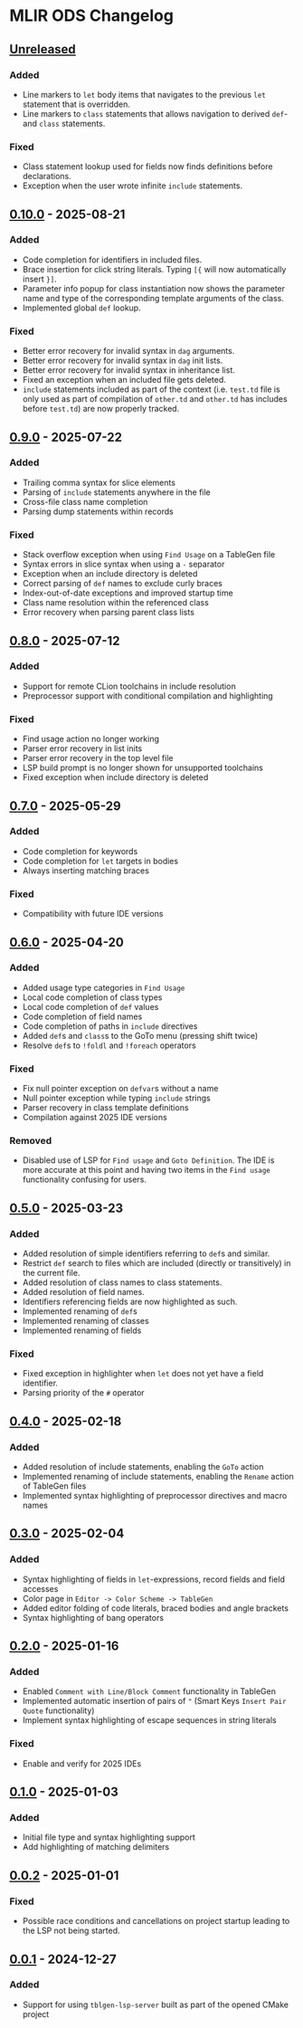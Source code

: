 <!-- Keep a Changelog guide -> https://keepachangelog.com -->

# MLIR ODS Changelog

## [Unreleased]

### Added

- Line markers to `let` body items that navigates to the previous `let` statement that is overridden.
- Line markers to `class` statements that allows navigation to derived `def`- and `class` statements.

### Fixed

- Class statement lookup used for fields now finds definitions before declarations.
- Exception when the user wrote infinite `include` statements.

## [0.10.0] - 2025-08-21

### Added

- Code completion for identifiers in included files.
- Brace insertion for click string literals. Typing `[{` will now automatically insert `}]`.
- Parameter info popup for class instantiation now shows the parameter name and type of the corresponding template arguments of the class.
- Implemented global `def` lookup. 

### Fixed

- Better error recovery for invalid syntax in `dag` arguments.
- Better error recovery for invalid syntax in `dag` init lists.
- Better error recovery for invalid syntax in inheritance list.
- Fixed an exception when an included file gets deleted.
- `include` statements included as part of the context (i.e. `test.td` file is only used as part of compilation of `other.td` and `other.td` has includes before `test.td`) are now properly tracked.

## [0.9.0] - 2025-07-22

### Added

- Trailing comma syntax for slice elements
- Parsing of `include` statements anywhere in the file
- Cross-file class name completion
- Parsing dump statements within records

### Fixed

- Stack overflow exception when using `Find Usage` on a TableGen file
- Syntax errors in slice syntax when using a `-` separator
- Exception when an include directory is deleted
- Correct parsing of `def` names to exclude curly braces
- Index-out-of-date exceptions and improved startup time
- Class name resolution within the referenced class
- Error recovery when parsing parent class lists

## [0.8.0] - 2025-07-12

### Added

- Support for remote CLion toolchains in include resolution
- Preprocessor support with conditional compilation and highlighting

### Fixed

- Find usage action no longer working
- Parser error recovery in list inits
- Parser error recovery in the top level file
- LSP build prompt is no longer shown for unsupported toolchains
- Fixed exception when include directory is deleted

## [0.7.0] - 2025-05-29

### Added

- Code completion for keywords
- Code completion for `let` targets in bodies
- Always inserting matching braces

### Fixed

- Compatibility with future IDE versions

## [0.6.0] - 2025-04-20

### Added

- Added usage type categories in `Find Usage`
- Local code completion of class types
- Local code completion of `def` values
- Code completion of field names
- Code completion of paths in `include` directives
- Added `def`s and `class`s to the GoTo menu (pressing shift twice)
- Resolve `def`s to `!foldl` and `!foreach` operators

### Fixed

- Fix null pointer exception on `defvar`s without a name
- Null pointer exception while typing `include` strings
- Parser recovery in class template definitions
- Compilation against 2025 IDE versions

### Removed

- Disabled use of LSP for `Find usage` and `Goto Definition`. The IDE is more accurate at this point and having two
items in the `Find usage` functionality confusing for users.

## [0.5.0] - 2025-03-23

### Added

- Added resolution of simple identifiers referring to `def`s and similar.
- Restrict `def` search to files which are included (directly or transitively) in the current file.
- Added resolution of class names to class statements.
- Added resolution of field names.
- Identifiers referencing fields are now highlighted as such.
- Implemented renaming of `def`s
- Implemented renaming of classes
- Implemented renaming of fields

### Fixed

- Fixed exception in highlighter when `let` does not yet have a field identifier.
- Parsing priority of the `#` operator

## [0.4.0] - 2025-02-18

### Added

- Added resolution of include statements, enabling the `GoTo` action 
- Implemented renaming of include statements, enabling the `Rename` action of TableGen files
- Implemented syntax highlighting of preprocessor directives and macro names

## [0.3.0] - 2025-02-04

### Added

- Syntax highlighting of fields in `let`-expressions, record fields and field accesses
- Color page in `Editor -> Color Scheme -> TableGen` 
- Added editor folding of code literals, braced bodies and angle brackets   
- Syntax highlighting of bang operators

## [0.2.0] - 2025-01-16

### Added

- Enabled `Comment with Line/Block Comment` functionality in TableGen
- Implemented automatic insertion of pairs of `"` (Smart Keys `Insert Pair Quote` functionality)
- Implement syntax highlighting of escape sequences in string literals

### Fixed

- Enable and verify for 2025 IDEs

## [0.1.0] - 2025-01-03

### Added

- Initial file type and syntax highlighting support
- Add highlighting of matching delimiters

## [0.0.2] - 2025-01-01

### Fixed

- Possible race conditions and cancellations on project startup leading to the LSP not being started.

## [0.0.1] - 2024-12-27

### Added

- Support for using `tblgen-lsp-server` built as part of the opened CMake project

[Unreleased]: https://github.com/zero9178/IntelliJ-MLIR-ODS/compare/v0.10.0...HEAD
[0.10.0]: https://github.com/zero9178/IntelliJ-MLIR-ODS/compare/v0.9.0...v0.10.0
[0.9.0]: https://github.com/zero9178/IntelliJ-MLIR-ODS/compare/v0.8.0...v0.9.0
[0.8.0]: https://github.com/zero9178/IntelliJ-MLIR-ODS/compare/v0.7.0...v0.8.0
[0.7.0]: https://github.com/zero9178/IntelliJ-MLIR-ODS/compare/v0.6.0...v0.7.0
[0.6.0]: https://github.com/zero9178/IntelliJ-MLIR-ODS/compare/v0.5.0...v0.6.0
[0.5.0]: https://github.com/zero9178/IntelliJ-MLIR-ODS/compare/v0.4.0...v0.5.0
[0.4.0]: https://github.com/zero9178/IntelliJ-MLIR-ODS/compare/v0.3.0...v0.4.0
[0.3.0]: https://github.com/zero9178/IntelliJ-MLIR-ODS/compare/v0.2.0...v0.3.0
[0.2.0]: https://github.com/zero9178/IntelliJ-MLIR-ODS/compare/v0.1.0...v0.2.0
[0.1.0]: https://github.com/zero9178/IntelliJ-MLIR-ODS/compare/v0.0.2...v0.1.0
[0.0.2]: https://github.com/zero9178/IntelliJ-MLIR-ODS/compare/v0.0.1...v0.0.2
[0.0.1]: https://github.com/zero9178/IntelliJ-MLIR-ODS/commits/v0.0.1

